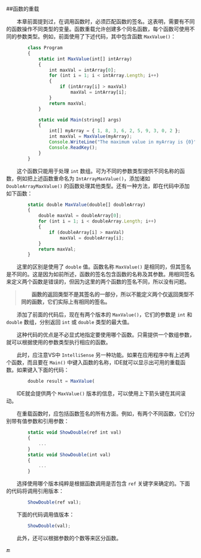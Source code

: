 ##函数的重载

&emsp;&emsp;本章前面提到过，在调用函数时，必须匹配函数的签名。这表明，需要有不同的函数操作不同类型的变量。函数重载允许创建多个同名函数，每个函数可使用不同的参数类型。例如，前面使用了下述代码，其中包含函数 `MaxValue()`：

```javascript
        class Program
        {
            static int MaxValue(int[] intArray)
            {
                int maxVal = intArray[0];
                for (int i = 1; i < intArray.Length; i++)
                {
                    if (intArray[i] > maxVal)
                        maxVal = intArray[i];
                }
                return maxVal;
            }

            static void Main(string[] args)
            {
                int[] myArray = { 1, 8, 3, 6, 2, 5, 9, 3, 0, 2 };
                int maxVal = MaxValue(myArray);
                Console.WriteLine("The maximum value in myArray is {0}", maxVal);
                Console.ReadKey();
            }
        }
```

&emsp;&emsp;这个函数只能用于处理 `int` 数组。可为不同的参数类型提供不同名称的函数，例如把上述函数重命名为 `IntArrayMaxValue()`，添加诸如 `DoubleArrayMaxValue()` 的函数处理其他类型。还有一种方法，即在代码中添加如下函数：

```javascript
        static double MaxValue(double[] doubleArray)
        {
            double maxVal = doubleArray[0];
            for (int i = 1; i < doubleArray.Length; i++)
            {
                if (doubleArray[i] > maxVal)
                    maxVal = doubleArray[i];
            }
            return maxVal;
        }
```

&emsp;&emsp;这里的区别是使用了 `double` 值。函数名称 `MaxValue()` 是相同的，但其签名是不同的。这是因为如前所述，函数的签名包含函数的名称及其参数。用相同签名来定义两个函数是错误的，但因为这里的两个函数的签名不同，所以没有问题。

>&emsp;&emsp;**函数的返回类型不是其签名的一部分，所以不能定义两个仅返回类型不同的函数，它们实际上有相同的签名。**

&emsp;&emsp;添加了前面的代码后，现在有两个版本的 `MaxValue()`，它们的参数是 `int` 和 `double` 数组，分别返回 `int` 或 `double` 类型的最大值。

&emsp;&emsp;这种代码的优点是不必显式地指定要使用哪个函数。只需提供一个数组参数，就可以根据使用的参数类型执行相应的函数。

&emsp;&emsp;此时，应注意VS中 `IntelliSense` 另一种功能。如果在应用程序中有上述两个函数，而且要在 `Main()` 中键入函数的名称，IDE就可以显示出可用的重载函数。如果键入下面的代码：

```javascript
        double result = MaxValue(
```

&emsp;&emsp;IDE就会提供两个 `MaxValue()` 版本的信息，可以使用上下箭头键在其间滚动。

&emsp;&emsp;在重载函数时，应包括函数签名的所有方面。例如，有两个不同函数，它们分别带有值参数和引用参数：

```javascript
        static void ShowDouble(ref int val)
        {
            ...
        }
        static void ShowDouble(int val)
        {
            ...
        }
```

&emsp;&emsp;选择使用哪个版本纯粹是根据函数调用是否包含 `ref` 关键字来确定的。下面的代码将调用引用版本：

```javascript
        ShowDouble(ref val);
```

&emsp;&emsp;下面的代码调用值版本：

```javascript
        ShowDouble(val);
```

&emsp;&emsp;此外，还可以根据参数的个数等来区分函数。





🔚